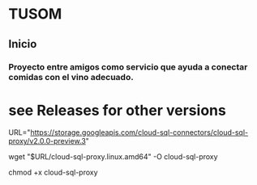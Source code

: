 # TUSOM

## Inicio
### Proyecto entre amigos como servicio que ayuda a conectar comidas con el vino adecuado.


# see Releases for other versions
URL="https://storage.googleapis.com/cloud-sql-connectors/cloud-sql-proxy/v2.0.0-preview.3"

wget "$URL/cloud-sql-proxy.linux.amd64" -O cloud-sql-proxy

chmod +x cloud-sql-proxy
